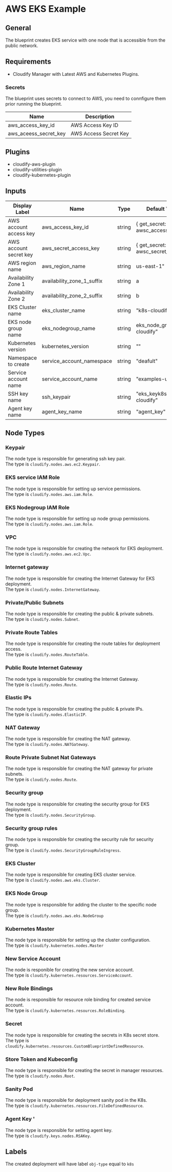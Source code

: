 # AWS EKS Example

## General 

The blueprint creates EKS service with one node that is accessible from the public network.

## Requirements

  * Cloudify Manager with Latest AWS and Kubernetes Plugins.

### Secrets

The blueprint uses secrets to connect to AWS, you need to connfigure them prior running the blueprint.

| Name                  | Description           |
| --------------------- | --------------------- |
| aws_access_key_id     | AWS Access Key ID     |
| aws_aceess_secret_key | AWS Access Secret Key |

## Plugins

* cloudify-aws-plugin
* cloudify-utilities-plugin
* cloudify-kubernetes-plugin

## Inputs

| Display Label           | Name                       | Type   | Default Value                      |
| ----------------------- | -------------------------- | -------| ---------------------------------- |                                          
| AWS account access key  | aws_access_key_id          | string | { get_secret: awsc_access_key_id } |
| AWS account secret key  | aws_secret_access_key      | string | { get_secret: awsc_secret_key_id } |
| AWS region name         | aws_region_name            | string | us-east-1"                         |
| Availability Zone 1     | availability_zone_1_suffix | string | a                                  |
| Availability Zone 2     | availability_zone_2_suffix | string | b                                  |
| EKS Cluster name        | eks_cluster_name           | string | "k8s-cloudify"                     |
| EKS node group name     | eks_nodegroup_name         | string | eks_node_group_k8s-cloudify"       |
| Kubernetes version      | kubernetes_version         | string | ""                                 |
| Namespace to create     | service_account_namespace  | string | "deafult"                          |
| Service account name    | service_account_name       | string | "examples-user"                    |
| SSH key name            | ssh_keypair                | string | "eks_keyk8s-cloudify"              |
| Agent key name          | agent_key_name             | string | "agent_key"                        |

## Node Types

### Keypair 
The node type is responsible for generating ssh key pair.\
The type is `cloudify.nodes.aws.ec2.Keypair`.

### EKS service IAM Role
The node type is responsible for setting up service permissions.\
The type is `cloudify.nodes.aws.iam.Role`.

### EKS Nodegroup IAM Role
The node type is responsible for setting up node group permissions.\
The type is `cloudify.nodes.aws.iam.Role`.

### VPC 
The node type is responsible for creating the network for EKS deployment.\
The type is `cloudify.nodes.aws.ec2.Vpc`.

### Internet gateway
The node type is responsible for creating the Internet Gateway for EKS deployment.\
The type is `cloudify.nodes.InternetGateway`.

### Private/Public Subnets
The node type is responsible for creating the public & private subnets.\
The type is `cloudify.nodes.Subnet`.

### Private Route Tables
The node type is responsible for creating the route tables for deployment access.\
The type is `cloudify.nodes.RouteTable`.

### Public Route Internet Gateway
The node type is responsible for creating the Internet Gateway.\
The type is `cloudify.nodes.Route`.

### Elastic IPs
The node type is responsible for creating the public & private IPs.\
The type is `cloudify.nodes.ElasticIP`.

### NAT Gateway
The node type is responsible for creating the NAT gateway.\
The type is `cloudify.nodes.NATGateway`.

### Route Private Subnet Nat Gateways
The node type is responsible for creating the NAT gateway for private subnets.\
The type is `cloudify.nodes.Route`.

### Security group 
The node type is responsible for creating the security group for EKS deployment.\
The type is `cloudify.nodes.SecurityGroup`.

### Security group rules
The node type is responsible for creating the security rule for security group.\
The type is `cloudify.nodes.SecurityGroupRuleIngress`.

### EKS Cluster
The node type is responsible for creating EKS cluster service.\
The type is `cloudify.nodes.aws.eks.Cluster`.

### EKS Node Group 
The node type is responsible for adding the cluster to the specific node group.\
The type is `cloudify.nodes.aws.eks.NodeGroup`

### Kubernetes Master 
The node type is responsible for setting up the cluster configuration.\
The type is `cloudify.kubernetes.nodes.Master`

### New Service Account 
The node is responible for creating the new service account.\
The type is `cloudify.kubernetes.resources.ServiceAccount`.

### New Role Bindings 
The node is responsible for resource role binding for created service account.\
The type is `cloudify.kubernetes.resources.RoleBinding`.

### Secret
The node type is responsible for creating the secrets in K8s secret store.\
The type is `cloudify.kubernetes.resources.CustomBlueprintDefinedResource`.

### Store Token and Kubeconfig
The node type is responsible for creating the secret in manager resources.\
The type is `cloudify.nodes.Root`.

### Sanity Pod
The node type is responsible for deployment sanity pod in the K8s.\
The type is `cloudify.kubernetes.resources.FileDefinedResource`.

### Agent Key '
The node type is responsible for setting agent key.\
The type is `cloudify.keys.nodes.RSAKey`.

## Labels

The created deployment will have label `obj-type` equal to `k8s`



